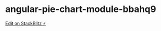 # angular-pie-chart-module-bbahq9

[Edit on StackBlitz ⚡️](https://stackblitz.com/edit/angular-pie-chart-module-bbahq9)